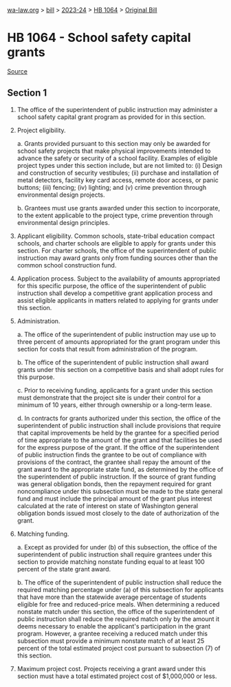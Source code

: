 [wa-law.org](/) > [bill](/bill/) > [2023-24](/bill/2023-24/) > [HB 1064](/bill/2023-24/hb/1064/) > [Original Bill](/bill/2023-24/hb/1064/1/)

# HB 1064 - School safety capital grants

[Source](http://lawfilesext.leg.wa.gov/biennium/2023-24/Pdf/Bills/House%20Bills/1064.pdf)

## Section 1
1. The office of the superintendent of public instruction may administer a school safety capital grant program as provided for in this section.

2. Project eligibility.

    a. Grants provided pursuant to this section may only be awarded for school safety projects that make physical improvements intended to advance the safety or security of a school facility. Examples of eligible project types under this section include, but are not limited to: (i) Design and construction of security vestibules; (ii) purchase and installation of metal detectors, facility key card access, remote door access, or panic buttons; (iii) fencing; (iv) lighting; and (v) crime prevention through environmental design projects.

    b. Grantees must use grants awarded under this section to incorporate, to the extent applicable to the project type, crime prevention through environmental design principles.

3. Applicant eligibility. Common schools, state-tribal education compact schools, and charter schools are eligible to apply for grants under this section. For charter schools, the office of the superintendent of public instruction may award grants only from funding sources other than the common school construction fund.

4. Application process. Subject to the availability of amounts appropriated for this specific purpose, the office of the superintendent of public instruction shall develop a competitive grant application process and assist eligible applicants in matters related to applying for grants under this section.

5. Administration.

    a. The office of the superintendent of public instruction may use up to three percent of amounts appropriated for the grant program under this section for costs that result from administration of the program.

    b. The office of the superintendent of public instruction shall award grants under this section on a competitive basis and shall adopt rules for this purpose.

    c. Prior to receiving funding, applicants for a grant under this section must demonstrate that the project site is under their control for a minimum of 10 years, either through ownership or a long-term lease.

    d. In contracts for grants authorized under this section, the office of the superintendent of public instruction shall include provisions that require that capital improvements be held by the grantee for a specified period of time appropriate to the amount of the grant and that facilities be used for the express purpose of the grant. If the office of the superintendent of public instruction finds the grantee to be out of compliance with provisions of the contract, the grantee shall repay the amount of the grant award to the appropriate state fund, as determined by the office of the superintendent of public instruction. If the source of grant funding was general obligation bonds, then the repayment required for grant noncompliance under this subsection must be made to the state general fund and must include the principal amount of the grant plus interest calculated at the rate of interest on state of Washington general obligation bonds issued most closely to the date of authorization of the grant.

6. Matching funding.

    a. Except as provided for under (b) of this subsection, the office of the superintendent of public instruction shall require grantees under this section to provide matching nonstate funding equal to at least 100 percent of the state grant award.

    b. The office of the superintendent of public instruction shall reduce the required matching percentage under (a) of this subsection for applicants that have more than the statewide average percentage of students eligible for free and reduced-price meals. When determining a reduced nonstate match under this section, the office of the superintendent of public instruction shall reduce the required match only by the amount it deems necessary to enable the applicant's participation in the grant program. However, a grantee receiving a reduced match under this subsection must provide a minimum nonstate match of at least 25 percent of the total estimated project cost pursuant to subsection (7) of this section.

7. Maximum project cost. Projects receiving a grant award under this section must have a total estimated project cost of $1,000,000 or less.
